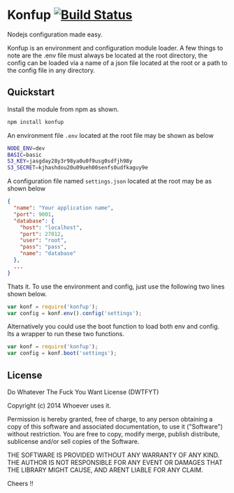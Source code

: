 Konfup [![Build Status](https://travis-ci.org/whoisandie/konfup.svg?branch=master)](https://travis-ci.org/whoisandie/konfup)
============================================================================================================================
Nodejs configuration made easy.

Konfup is an environment and configuration module loader. A few things to note are the .env file
must always be located at the root directory, the config can be loaded via a name of a json file
located at the root or a path to the config file in any directory.

## Quickstart

Install the module from npm as shown.

```javascript
npm install konfup
```

An environment file `.env` located at the root file may be shown as below

```bash
NODE_ENV=dev
BASIC=basic
S3_KEY=jasgday28y3r98ya0u0f9usg0sdfjh98y
S3_SECRET=kjhashdou20u09ueh00senfs0udfkaguy9e
```

A configuration file named `settings.json` located at the root may be as shown below

```json
{
  "name": "Your application name",
  "port": 9001,
  "database": {
    "host": "localhost",
    "port": 27012,
    "user": "root",
    "pass": "pass",
    "name": "database"
  },
  ...
}
```

Thats it. To use the environment and config, just use the following two lines shown below.

```javascript
var konf = require('konfup');
var config = konf.env().config('settings');
```

Alternatively you could use the boot function to load both env and config. Its a wrapper to
run these two functions.

```javascript
var konf = require('konfup');
var config = konf.boot('settings');
```

## License

Do Whatever The Fuck You Want License (DWTFYT)

Copyright (c) 2014 Whoever uses it.

Permission is hereby granted, free of charge, to any person obtaining a copy
of this software and associated documentation, to use it ("Software") without
restriction. You are free to copy, modify merge, publish distribute, sublicense
and/or sell copies of the Software.

THE SOFTWARE IS PROVIDED WITHOUT ANY WARRANTY OF ANY KIND. THE AUTHOR IS
NOT RESPONSIBLE FOR ANY EVENT OR DAMAGES THAT THE LIBRARY MIGHT CAUSE, AND
ARENT LIABLE FOR ANY CLAIM.

Cheers !!